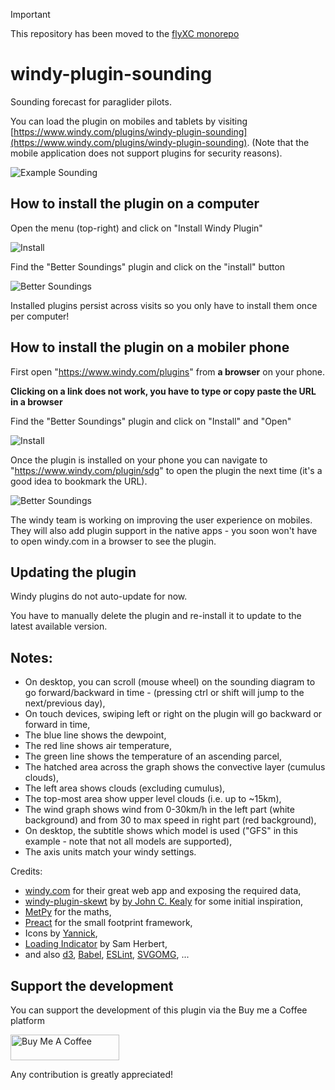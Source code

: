 > [!IMPORTANT]
> This repository has been moved to the [flyXC monorepo](https://github.com/vicb/flyxc)

# windy-plugin-sounding

Sounding forecast for paraglider pilots.

You can load the plugin on mobiles and tablets by visiting [https://www.windy.com/plugins/windy-plugin-sounding](https://www.windy.com/plugins/windy-plugin-sounding).
(Note that the mobile application does not support plugins for security reasons).

![Example Sounding](docs/sounding.png)

## How to install the plugin on a computer

Open the menu (top-right) and click on "Install Windy Plugin"

![Install](docs/1-install.png)

Find the "Better Soundings" plugin and click on the "install" button

![Better Soundings](docs/2-sdg.png)

Installed plugins persist across visits so you only have to install them once per computer!

## How to install the plugin on a mobiler phone

First open "https://www.windy.com/plugins" from **a browser** on your phone.

**Clicking on a link does not work, you have to type or copy paste the URL in a browser**

Find the "Better Soundings" plugin and click on "Install" and "Open"

![Install](docs/1-mob-install.png)

Once the plugin is installed on your phone you can navigate to "https://www.windy.com/plugin/sdg" to open the plugin the next time (it's a good idea to bookmark the URL).

![Better Soundings](docs/2-mob-sdg.png)

The windy team is working on improving the user experience on mobiles. They will also add plugin support in the native apps - you soon won't have to open windy.com in a browser to see the plugin.

## Updating the plugin

Windy plugins do not auto-update for now.

You have to manually delete the plugin and re-install it to update to the latest available version.




## Notes:

- On desktop, you can scroll (mouse wheel) on the sounding diagram to go forward/backward in time - (pressing ctrl or shift will jump to the next/previous day),
- On touch devices, swiping left or right on the plugin will go backward or forward in time,
- The blue line shows the dewpoint,
- The red line shows air temperature,
- The green line shows the temperature of an ascending parcel,
- The hatched area across the graph shows the convective layer (cumulus clouds),
- The left area shows clouds (excluding cumulus),
- The top-most area show upper level clouds (i.e. up to ~15km),
- The wind graph shows wind from 0-30km/h in the left part (white background) and from 30 to max speed in right part (red background),
- On desktop, the subtitle shows which model is used ("GFS" in this example - note that not all models are supported),
- The axis units match your windy settings.

Credits:
- [windy.com](https://www.windy.com) for their great web app and exposing the required data,
- [windy-plugin-skewt](https://github.com/johnckealy/windy-plugin-skewt) by [by John C. Kealy](https://github.com/johnckealy) for some initial inspiration,
- [MetPy](https://unidata.github.io/MetPy) for the maths,
- [Preact](https://preactjs.com/) for the small footprint framework,
- Icons by [Yannick](https://www.flaticon.com/authors/yannick),
- [Loading Indicator](https://github.com/SamHerbert/SVG-Loaders) by Sam Herbert,
- and also [d3](https://d3js.org/), [Babel](https://babeljs.io/), [ESLint](https://eslint.org/), [SVGOMG](https://jakearchibald.github.io/svgomg/), ...

## Support the development

You can support the development of this plugin via the Buy me a Coffee platform

<a href="https://www.buymeacoffee.com/vic.b" target="_blank"><img src="https://cdn.buymeacoffee.com/buttons/default-orange.png" alt="Buy Me A Coffee" height="41" width="174"></a>

Any contribution is greatly appreciated!